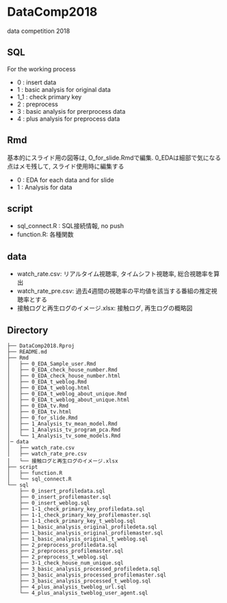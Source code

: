 # DataComp2018
data competition 2018

## SQL

For the working process

- 0 : insert data
- 1 : basic analysis for original data
- 1_1 : check primary key
- 2 : preprocess
- 3 : basic analysis for prerprocess data
- 4 : plus analysis for preprocess data

## Rmd

基本的にスライド用の図等は, O_for_slide.Rmdで編集. 0_EDAは細部で気になる点はメモ残して, スライド使用時に編集する
- 0 : EDA for each data and for slide
- 1 : Analysis for data

## script
 
- sql_connect.R : SQL接続情報, no push
- function.R: 各種関数
## data

- watch_rate.csv: リアルタイム視聴率, タイムシフト視聴率, 総合視聴率を算出　
- watch_rate_pre.csv: 過去4週間の視聴率の平均値を該当する番組の推定視聴率とする
- 接触ログと再生ログのイメージ.xlsx: 接触ログ, 再生ログの概略図

## Directory

```
├── DataComp2018.Rproj
├── README.md
├── Rmd
│   ├── 0_EDA_Sample_user.Rmd
│   ├── 0_EDA_check_house_number.Rmd
│   ├── 0_EDA_check_house_number.html
│   ├── 0_EDA_t_weblog.Rmd
│   ├── 0_EDA_t_weblog.html
│   ├── 0_EDA_t_weblog_about_unique.Rmd
│   ├── 0_EDA_t_weblog_about_unique.html
│   ├── 0_EDA_tv.Rmd
│   ├── 0_EDA_tv.html
│   ├── 0_for_slide.Rmd
│   ├── 1_Analysis_tv_mean_model.Rmd
│   ├── 1_Analysis_tv_program_pca.Rmd
│   └── 1_Analysis_tv_some_models.Rmd
│─ data
│   ├── watch_rate.csv
│   ├── watch_rate_pre.csv
│   └── 接触ログと再生ログのイメージ.xlsx
├── script
│   ├── function.R
│   └── sql_connect.R
└── sql
    ├── 0_insert_profiledata.sql
    ├── 0_insert_profilemaster.sql
    ├── 0_insert_weblog.sql
    ├── 1-1_check_primary_key_profiledata.sql
    ├── 1-1_check_primary_key_profilemaster.sql
    ├── 1-1_check_primary_key_t_weblog.sql
    ├── 1_basic_analysis_original_profiledeta.sql
    ├── 1_basic_analysis_original_profilemaster.sql
    ├── 1_basic_analysis_original_t_weblog.sql
    ├── 2_preprocess_profiledata.sql
    ├── 2_preprocess_profilemaster.sql
    ├── 2_preprocess_t_weblog.sql
    ├── 3-1_check_house_num_unique.sql
    ├── 3_basic_analysis_processed_profiledeta.sql
    ├── 3_basic_analysis_processed_profilemaster.sql
    ├── 3_basic_analysis_processed_t_weblog.sql
    ├── 4_plus_analysis_tweblog_url.sql
    └── 4_plus_analysis_tweblog_user_agent.sql
```
